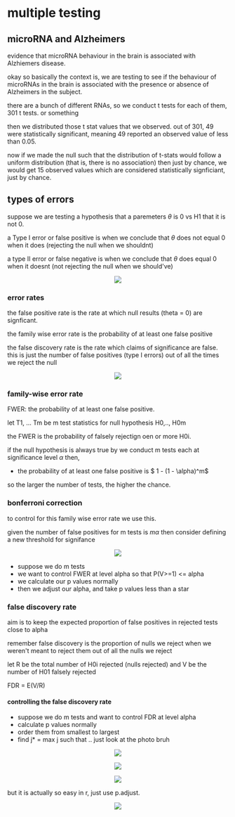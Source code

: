 # multiple testing

## microRNA and Alzheimers

evidence that microRNA behaviour in the brain is associated with Alzhiemers disease.

okay so basically the context is, we are testing to see if the behaviour of microRNAs in the brain is associated with the presence or absence of Alzheimers in the subject.

there are a bunch of different RNAs, so we conduct t tests for each of them, 301 t tests. or something

then we distributed those t stat values that we observed. out of 301, 49 were statistically significant, meaning 49 reported an observed value of less than 0.05.

now if we made the null such that the distribution of t-stats would follow a uniform distribution (that is, there is no association) then just by chance, we would get 15 observed values which are considered statistically signficiant, just by chance.

## types of errors

suppose we are testing a hypothesis that a paremeters $\theta$ is 0 vs H1 that it is not 0.

a Type I error or false positive is when we conclude that $\theta$ does not equal 0 when it does (rejecting the null when we shouldnt)

a type II error or false negative is when we conclude that $\theta$ does equal 0 when it doesnt (not rejecting the null when we should've)

<p align="center">
    <img src="https://github.com/infernocadet/data2002/blob/main/graphics/tyy.png" width="auto" height="auto">
</p>

### error rates

the false positive rate is the rate at which null results (theta = 0) are signficant.

the family wise error rate is the probability of at least one false positive

the false discovery rate is the rate which claims of significance are false. this is just the number of false positives (type I errors) out of all the times we reject the null

<p align="center">
    <img src="https://github.com/infernocadet/data2002/blob/main/graphics/rate.png" width="auto" height="auto">
</p>

### family-wise error rate

FWER: the probability of at least one false positive.

let T1, ... Tm be m test statistics for null hypothesis H0,.., H0m

the FWER is the probability of falsely rejectign oen or more H0i.

if the null hypothesis is always true by we conduct m tests each at significance level $\alpha$ then,

- the probability of at least one false positive is
  $ 1 - (1 - \alpha)^m$

so the larger the number of tests, the higher the chance.

### bonferroni correction

to control for this family wise error rate we use this.

given the number of false positives for m tests is $m\alpha$ then consider defining a new threshold for signifance

<p align="center">
    <img src="https://github.com/infernocadet/data2002/blob/main/graphics/bon.png" width="auto" height="auto">
</p>

- suppose we do m tests
- we want to control FWER at level alpha so that P(V>=1) <= alpha
- we calculate our p values normally
- then we adjust our alpha, and take p values less than a star

### false discovery rate

aim is to keep the expected proportion of false positives in rejected tests close to alpha

remember false discovery is the proportion of nulls we reject when we weren't meant to reject them out of all the nulls we reject

let R be the total number of H0i rejected (nulls rejected) and V be the number of H01 falsely rejected

FDR = E(V/R)

#### controlling the false discovery rate

- suppose we do m tests and want to control FDR at level alpha
- calculate p values normally
- order them from smallest to largest
- find j\* = max j such that .. just look at the photo bruh

<p align="center">
    <img src="https://github.com/infernocadet/data2002/blob/main/graphics/fdr.png" width="auto" height="auto">
</p>

<p align="center">
    <img src="https://github.com/infernocadet/data2002/blob/main/graphics/bcip.png" width="auto" height="auto">
</p>

<p align="center">
    <img src="https://github.com/infernocadet/data2002/blob/main/graphics/gg.png" width="auto" height="auto">
</p>

but it is actually so easy in r, just use p.adjust.

<p align="center">
    <img src="https://github.com/infernocadet/data2002/blob/main/graphics/wow.png" width="auto" height="auto">
</p>
